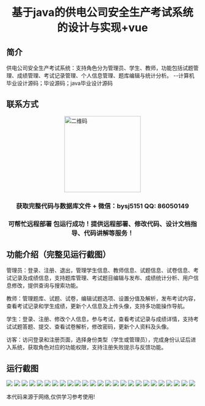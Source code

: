 <p><h1 align="center">基于java的供电公司安全生产考试系统的设计与实现+vue</h1></p>

## 简介
供电公司安全生产考试系统：支持角色分为管理员、学生、教师，功能包括试题管理、成绩管理、考试记录管理、个人信息管理、题库编辑与统计分析。    --计算机毕业设计源码；毕设源码；java毕业设计源码


## 联系方式
<img src="https://bs-1329754181.cos.ap-shanghai.myqcloud.com/wx.jpg" alt="二维码" style="display: block; margin: 0 auto;" width="200px">
<p><h3 align="center">获取完整代码与数据库文件 + 微信：bysj5151 QQ: 86050149</h3></p>
<p><h3 align="center">可帮忙远程部署 包运行成功！提供远程部署、修改代码、设计文档指导、代码讲解等服务！</h3></p>

## 功能介绍（完整见运行截图）
管理员：登录、注册、退出，管理学生信息、教师信息、试题信息、试卷信息、考试记录及成绩信息，支持题库管理、考试题目编辑与发布、成绩统计分析、用户信息修改，提供查询与搜索功能。

教师：管理题库、试题、试卷，编辑试题选项、设置分值及解析，发布考试内容，查看考试记录和学生成绩，更新个人信息及上传头像，支持多功能操作导航。

学生：登录、注册、修改个人信息，参与考试，查看考试记录与成绩详情，支持考试试题答题、提交、查看试卷解析，修改密码，更新个人资料及头像。

访客：访问登录和注册页面，选择身份类型（学生或管理员），完成身份认证后进入系统，获取角色对应的功能权限，支持注册失败提示与反馈功能。


## 运行截图
![](https://bs-1329754181.cos.ap-shanghai.myqcloud.com/ssm/PowerCompanySafetyProductionExamSystem/img/001.jpg)
![](https://bs-1329754181.cos.ap-shanghai.myqcloud.com/ssm/PowerCompanySafetyProductionExamSystem/img/002.jpg)
![](https://bs-1329754181.cos.ap-shanghai.myqcloud.com/ssm/PowerCompanySafetyProductionExamSystem/img/003.jpg)
![](https://bs-1329754181.cos.ap-shanghai.myqcloud.com/ssm/PowerCompanySafetyProductionExamSystem/img/004.jpg)
![](https://bs-1329754181.cos.ap-shanghai.myqcloud.com/ssm/PowerCompanySafetyProductionExamSystem/img/005.jpg)
![](https://bs-1329754181.cos.ap-shanghai.myqcloud.com/ssm/PowerCompanySafetyProductionExamSystem/img/006.jpg)
![](https://bs-1329754181.cos.ap-shanghai.myqcloud.com/ssm/PowerCompanySafetyProductionExamSystem/img/007.jpg)
![](https://bs-1329754181.cos.ap-shanghai.myqcloud.com/ssm/PowerCompanySafetyProductionExamSystem/img/008.jpg)
![](https://bs-1329754181.cos.ap-shanghai.myqcloud.com/ssm/PowerCompanySafetyProductionExamSystem/img/009.jpg)
![](https://bs-1329754181.cos.ap-shanghai.myqcloud.com/ssm/PowerCompanySafetyProductionExamSystem/img/010.jpg)
![](https://bs-1329754181.cos.ap-shanghai.myqcloud.com/ssm/PowerCompanySafetyProductionExamSystem/img/011.jpg)
![](https://bs-1329754181.cos.ap-shanghai.myqcloud.com/ssm/PowerCompanySafetyProductionExamSystem/img/012.jpg)
![](https://bs-1329754181.cos.ap-shanghai.myqcloud.com/ssm/PowerCompanySafetyProductionExamSystem/img/013.jpg)
![](https://bs-1329754181.cos.ap-shanghai.myqcloud.com/ssm/PowerCompanySafetyProductionExamSystem/img/014.jpg)
![](https://bs-1329754181.cos.ap-shanghai.myqcloud.com/ssm/PowerCompanySafetyProductionExamSystem/img/015.jpg)
![](https://bs-1329754181.cos.ap-shanghai.myqcloud.com/ssm/PowerCompanySafetyProductionExamSystem/img/016.jpg)
![](https://bs-1329754181.cos.ap-shanghai.myqcloud.com/ssm/PowerCompanySafetyProductionExamSystem/img/017.jpg)
![](https://bs-1329754181.cos.ap-shanghai.myqcloud.com/ssm/PowerCompanySafetyProductionExamSystem/img/018.jpg)
![](https://bs-1329754181.cos.ap-shanghai.myqcloud.com/ssm/PowerCompanySafetyProductionExamSystem/img/019.jpg)
![](https://bs-1329754181.cos.ap-shanghai.myqcloud.com/ssm/PowerCompanySafetyProductionExamSystem/img/020.jpg)
![](https://bs-1329754181.cos.ap-shanghai.myqcloud.com/ssm/PowerCompanySafetyProductionExamSystem/img/021.jpg)
![](https://bs-1329754181.cos.ap-shanghai.myqcloud.com/ssm/PowerCompanySafetyProductionExamSystem/img/022.jpg)
![](https://bs-1329754181.cos.ap-shanghai.myqcloud.com/ssm/PowerCompanySafetyProductionExamSystem/img/023.jpg)
![](https://bs-1329754181.cos.ap-shanghai.myqcloud.com/ssm/PowerCompanySafetyProductionExamSystem/img/024.jpg)
![](https://bs-1329754181.cos.ap-shanghai.myqcloud.com/ssm/PowerCompanySafetyProductionExamSystem/img/025.jpg)

<p>本代码来源于网络,仅供学习参考使用!</p>
